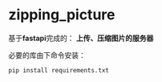 # zipping_picture
基于**fastapi**完成的：
**上传、压缩图片的服务器**

必要的库由下命令安装：
```shell
pip install requirements.txt
```
